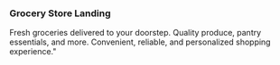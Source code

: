 ### Grocery Store Landing

Fresh groceries delivered to your doorstep. Quality produce, pantry essentials, and more. Convenient, reliable, and personalized shopping experience."
